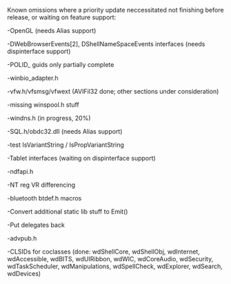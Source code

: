 Known omissions where a priority update neccessitated not finishing 
before release, or waiting on feature support:

-OpenGL (needs Alias support)

-DWebBrowserEvents[2], DShellNameSpaceEvents interfaces (needs dispinterface support)

-POLID_ guids only partially complete

-winbio_adapter.h
 
-vfw.h/vfsmsg/vfwext (AVIFil32 done; other sections under consideration)

-missing winspool.h stuff

-windns.h (in progress, 20%)

-SQL.h/obdc32.dll (needs Alias support)

-test IsVariantString / IsPropVariantString

-Tablet interfaces (waiting on dispinterface support)

-ndfapi.h

-NT reg VR differencing

-bluetooth btdef.h macros

-Convert additional static lib stuff to Emit()

-Put   delegates back

 
-advpub.h

-CLSIDs for coclasses (done: wdShellCore, wdShellObj, wdInternet, wdAccessible, wdBITS, wdUIRibbon, wdWIC, wdCoreAudio,
                             wdSecurity, wdTaskScheduler, wdManipulations, wdSpellCheck, wdExplorer, wdSearch,
                             wdDevices)